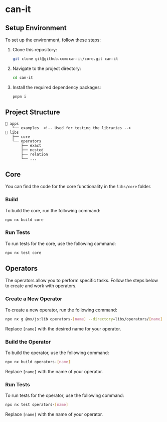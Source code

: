 # can-it

## Setup Environment
To set up the environment, follow these steps:

1. Clone this repository:

    ```bash
    git clone git@github.com:can-it/core.git can-it
    ```

2. Navigate to the project directory:
    ```bash
    cd can-it
    ```

3. Install the required dependency packages:

    ```bash
    pnpm i
    ```

## Project Structure
```
📂 apps
   └── examples  <!-- Used for testing the libraries -->
📂 libs
   ├── core
   └── operators
       ├── exact
       ├── nested
       ├── relation
       └── ...
```
## Core
You can find the code for the core functionality in the `libs/core` folder.

### Build
To build the core, run the following command:
```bash
npx nx build core
```

### Run Tests
To run tests for the core, use the following command:
```bash
npx nx test core
```

## Operators
The operators allow you to perform specific tasks. Follow the steps below to create and work with operators.

### Create a New Operator
To create a new operator, run the following command:
```bash
npx nx g @nx/js:lib operators-[name] --directory=libs/operators/[name] --publishable=true --import-path=@can-it/operators-[name]
```
Replace `[name]` with the desired name for your operator.

### Build the Operator
To build the operator, use the following command:
```bash
npx nx build operators-[name]
```
Replace `[name]` with the name of your operator.

### Run Tests
To run tests for the operator, use the following command:
```bash
npx nx test operators-[name]
```
Replace `[name]` with the name of your operator.
